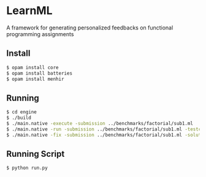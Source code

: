 # LearnML
A framework for generating personalized feedbacks on functional programming assignments

## Install
```sh
$ opam install core
$ opam install batteries
$ opam install menhir
```

## Running
```sh
$ cd engine
$ ./build
$ ./main.native -execute -submission ../benchmarks/factorial/sub1.ml
$ ./main.native -run -submission ../benchmarks/factorial/sub1.ml -testcases ../benchmarks/factorial/testcases -entry factorial
$ ./main.native -fix -submission ../benchmarks/factorial/sub1.ml -solution ../benchmarks/factorial/sol.ml -testcases ../benchmarks/factorial/testcases -entry factorial
```

## Running Script
```sh
$ python run.py
```
